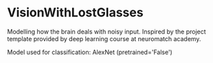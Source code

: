 # VisionWithLostGlasses
Modelling how the brain deals with noisy input. Inspired by the project template provided by deep learning course at neuromatch academy. 

Model used for classification: AlexNet (pretrained='False')
